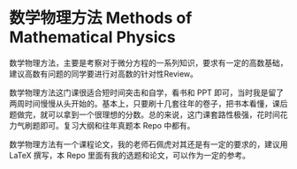 # 数学物理方法 Methods of Mathematical Physics

数学物理方法，主要是考察对于微分方程的一系列知识，要求有一定的高数基础，建议高数有问题的同学要进行对高数的针对性Review。

数学物理方法这门课很适合短时间突击和自学，看书和 PPT 即可，当时我是留了两周时间慢慢从头开始的。基本上，只要刷十几套往年的卷子，把书本看懂，课后题做完，就可以拿到一个很理想的分数。总的来说，这门课套路性极强，花时间花力气刷题即可。复习大纲和往年真题本 Repo 中都有。

数学物理方法有一个课程论文，我的老师石佩虎对其还是有一定的要求的，建议用 LaTeX 撰写，本 Repo 里面有我的选题和论文，可以作为一定的参考。

